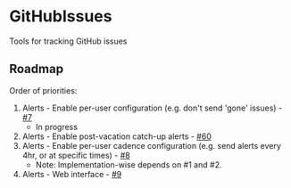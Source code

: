 # GitHubIssues
Tools for tracking GitHub issues

## Roadmap

Order of priorities:
1. Alerts - Enable per-user configuration (e.g. don't send 'gone' issues) - [#7](https://github.com/karelz/GitHubIssues/issues/7)
   * In progress
2. Alerts - Enable post-vacation catch-up alerts - [#60](https://github.com/karelz/GitHubIssues/issues/60)
3. Alerts - Enable per-user cadence configuration (e.g. send alerts every 4hr, or at specific times) - [#8](https://github.com/karelz/GitHubIssues/issues/8)
    * Note: Implementation-wise depends on #1 and #2.
4. Alerts - Web interface - [#9](https://github.com/karelz/GitHubIssues/issues/9)
